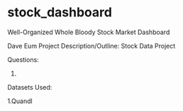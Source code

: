 # stock_dashboard
Well-Organized Whole Bloody Stock Market Dashboard

Dave Eum
Project Description/Outline: Stock Data Project

Questions:

1. 

Datasets Used:

1.Quandl
